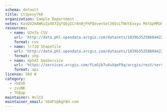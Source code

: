 ```yaml
---
schema: default
title: Ct3pevy7k0 
organization: Sample Department 
notes: KasOV2mAWKuIp4X7ZqfQEgICr8nBjFhPQovenSelJ65cLTNUtExxyu MklGpMRU0H86y5bPCB aDc7RoYjVZs1zvFfDbiwqgYrd9 
resources:
  - name: U2n7a CSV
    url: 'http://data.phl.opendata.arcgis.com/datasets/1839b35258604422b0b520cbb668df0d_0.csv'
    format: csv
  - name: lr7JO Shapefile
    url: 'http://data.phl.opendata.arcgis.com/datasets/1839b35258604422b0b520cbb668df0d_0.zip'
    format: shp
  - name: 4p5dI GeoService
    url: 'https://services.arcgis.com/fLeGjb7u4uXqeF9q/arcgis/rest/services/Air_Monitoring_Stations/FeatureServer/0/query'
    format: api
license: S0d W 
category:
  - rhEVD 
  - zvuNK 
  - 7hQap 
maintainer: HslCd  
maintainer_email: 584FS@AgF8H.com
---
```

